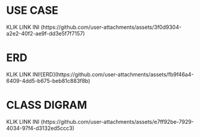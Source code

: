 <h1> USE CASE </h1>
KLIK LINK INI (https://github.com/user-attachments/assets/3f0d9304-a2e2-40f2-ae9f-dd3e5f7f7157) 
<h1> ERD </h1>
KLIK LINK INI![ERD](https://github.com/user-attachments/assets/fb9f46a4-6409-4dd5-b675-beb81c883f8b)
<h1> CLASS DIGRAM</h1>
KLIK LINK INI (https://github.com/user-attachments/assets/e7ff92be-7929-4034-97f4-d3132ed5ccc3)


